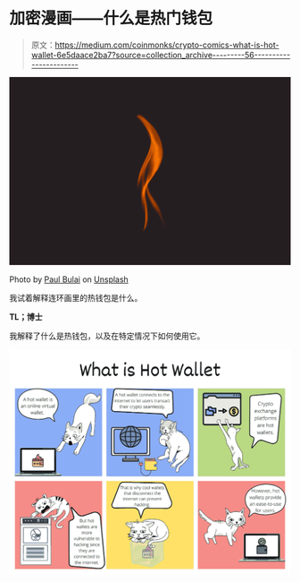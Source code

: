 # 加密漫画——什么是热门钱包

> 原文：<https://medium.com/coinmonks/crypto-comics-what-is-hot-wallet-6e5daace2ba7?source=collection_archive---------56----------------------->

![](img/c93578c2bdb99a6db100a939c57f5528.png)

Photo by [Paul Bulai](https://unsplash.com/@pcbulai?utm_source=unsplash&utm_medium=referral&utm_content=creditCopyText) on [Unsplash](https://unsplash.com/s/photos/fire?utm_source=unsplash&utm_medium=referral&utm_content=creditCopyText)

我试着解释连环画里的热钱包是什么。

**TL；博士**

我解释了什么是热钱包，以及在特定情况下如何使用它。

![](img/9fa5d7f993a4289f0089e00e7e1e789d.png)